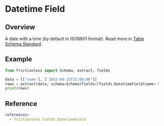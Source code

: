 # Datetime Field

## Overview

A date with a time (by default in ISO8601 format). Read more in [Table Schema Standard](https://specs.frictionlessdata.io/table-schema/#datetime).

## Example

```python script tabs=Python
from frictionless import Schema, extract, fields

data = [['name'], ['2022-08-22T12:00:00']]
rows = extract(data, schema=Schema(fields=[fields.DatetimeField(name='name')]))
print(rows)
```

## Reference

```yaml reference
references:
  - frictionless.fields.DatetimeField
```
